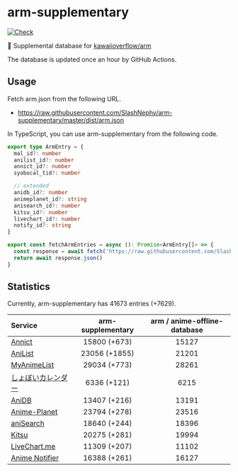# arm-supplementary

[![Check](https://github.com/SlashNephy/arm-supplementary/actions/workflows/check-node.yml/badge.svg)](https://github.com/SlashNephy/arm-supplementary/actions/workflows/check-node.yml)

💊 Supplemental database for [kawaiioverflow/arm](https://github.com/kawaiioverflow/arm)

The database is updated once an hour by GitHub Actions.

## Usage

Fetch arm.json from the following URL.

- https://raw.githubusercontent.com/SlashNephy/arm-supplementary/master/dist/arm.json

In TypeScript, you can use arm-supplementary from the following code.

```TypeScript
export type ArmEntry = {
  mal_id?: number
  anilist_id?: number
  annict_id?: number
  syobocal_tid?: number

  // extended
  anidb_id?: number
  animeplanet_id?: string
  anisearch_id?: number
  kitsu_id?: number
  livechart_id?: number
  notify_id?: string
}

export const fetchArmEntries = async (): Promise<ArmEntry[]> => {
  const response = await fetch('https://raw.githubusercontent.com/SlashNephy/arm-supplementary/master/dist/arm.json')
  return await response.json()
}
```

## Statistics

Currently, arm-supplementary has 41673 entries (+7629).

| Service                                     | arm-supplementary | arm / anime-offline-database |
| :------------------------------------------ | :---------------: | :--------------------------: |
| [Annict](https://annict.com)                |   15800 (+673)    |            15127             |
| [AniList](https://anilist.co)               |   23056 (+1855)   |            21201             |
| [MyAnimeList](https://myanimelist.net)      |   29034 (+773)    |            28261             |
| [しょぼいカレンダー](https://cal.syoboi.jp) |    6336 (+121)    |             6215             |
| [AniDB](https://anidb.net)                  |   13407 (+216)    |            13191             |
| [Anime-Planet](https://anime-planet.com)    |   23794 (+278)    |            23516             |
| [aniSearch](https://anisearch.com)          |   18640 (+244)    |            18396             |
| [Kitsu](https://kitsu.io)                   |   20275 (+281)    |            19994             |
| [LiveChart.me](https://livechart.me)        |   11309 (+207)    |            11102             |
| [Anime Notifier](https://notify.moe)        |   16388 (+261)    |            16127             |
